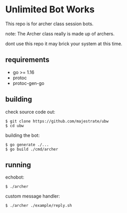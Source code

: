 # Unlimited Bot Works

This repo is for archer class session bots.

note: The Archer class really is made up of archers.

dont use this repo it may brick your system at this time.

## requirements

* go >= 1.16
* protoc
* protoc-gen-go

## building

check source code out:

    $ git clone https://github.com/majestrate/ubw
    $ cd ubw
    
building the bot:

    $ go generate ./...
    $ go build ./cmd/archer

## running

echobot:

    $ ./archer

custom message handler:

    $ ./archer ./example/reply.sh
